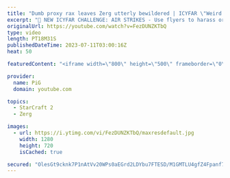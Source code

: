 ```yaml
---
title: "Dumb proxy rax leaves Zerg utterly bewildered | ICYFAR \"Weird Harassment\" - StarCraft 2"
excerpt: "🤯 NEW ICYFAR CHALLENGE: AIR STRIKES - Use flyers to harass or attack multiple places at once! Send submissions to eonblu95@gmail.com as attachment AND only ICYFAR as the subject. Max 1 replay per person. Latest submission is on the 21st July  🤯 In this episode of I Cast Your Freakin Awesome Replays"
originalUrl: https://youtube.com/watch?v=FezDUNZKTbQ
type: video
length: PT18M31S
publishedDateTime: 2023-07-11T03:00:16Z
heat: 50

featuredContent: "<iframe width=\"800\" height=\"500\" frameborder=\"0\" src=\"https://www.youtube.com/embed/FezDUNZKTbQ\" allow=\"accelerometer; autoplay; encrypted-media; gyroscope; picture-in-picture\" allowfullscreen></iframe>"

provider:
  name: PiG
  domain: youtube.com

topics:
  - StarCraft 2
  - Zerg

images:
  - url: https://i.ytimg.com/vi/FezDUNZKTbQ/maxresdefault.jpg
    width: 1280
    height: 720
    isCached: true

secured: "OlesGt9cknk7P1nAtVv20WPs0aEGrd2LDYbu7FTESD/M1GMTLU4gfZ4Fpanf77gcLQQjDMgIP5vMMAIH0JDjj3g7QFsSEocT6xfMMSfMbH4FQIzjfQzI4h6NvafOR5/FyEEaIBkDmZinv1bd41tp2XfrKcV55YJCIwsYeRrQuPbOs67JJRPlTQ1y5B8b1pIHB7uPSu3KReEY594V/CcxLtCGwLfqPd4j2eD/istOrrL73xpFWPM9zAnjkqwQiDi8dRf7kVsP6voxDOQin8nRvzPlQIpx/xAYUHMqgDmJMBvm74CmsqCRjBpGXSIHEKmxPS/NZwUzHCJwAJ5OiocrtU4vN/QcQXESIzeObVI+Idwz5sTH5rzHBm6FJD1veUAIwxObOJ0MLT7BNgeyWxEMftVqc+jehLe/aUtkEKc++yI=;ziW2BnnYyjjDemFSaHcaeA=="
---
```


